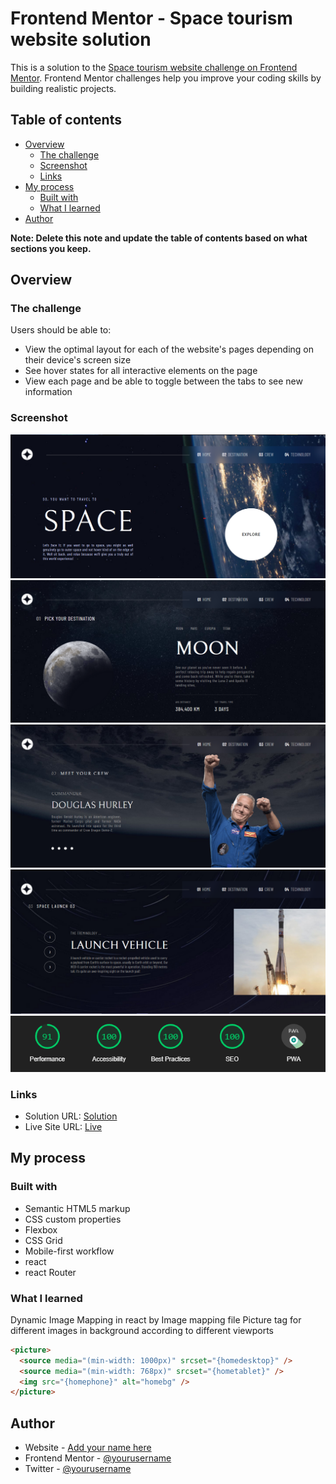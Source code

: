 # Frontend Mentor - Space tourism website solution

This is a solution to the [Space tourism website challenge on Frontend Mentor](https://www.frontendmentor.io/challenges/space-tourism-multipage-website-gRWj1URZ3). Frontend Mentor challenges help you improve your coding skills by building realistic projects.

## Table of contents

- [Overview](#overview)
  - [The challenge](#the-challenge)
  - [Screenshot](#screenshot)
  - [Links](#links)
- [My process](#my-process)
  - [Built with](#built-with)
  - [What I learned](#what-i-learned)
- [Author](#author)

**Note: Delete this note and update the table of contents based on what sections you keep.**

## Overview

### The challenge

Users should be able to:

- View the optimal layout for each of the website's pages depending on their device's screen size
- See hover states for all interactive elements on the page
- View each page and be able to toggle between the tabs to see new information

### Screenshot

![](./showcase/preview.png)
![](./showcase/preview1.png)
![](./showcase/preview2.png)
![](./showcase/preview3.png)
![](./showcase/lightHouseScore.png)

### Links

- Solution URL: [Solution](https://www.frontendmentor.io/solutions/react-czAUWNjvuy)
- Live Site URL: [Live](https://spacevisit.netlify.app/technology)

## My process

### Built with

- Semantic HTML5 markup
- CSS custom properties
- Flexbox
- CSS Grid
- Mobile-first workflow
- react
- react Router

### What I learned

Dynamic Image Mapping in react by Image mapping file
Picture tag for different images in background according to different viewports

```html
<picture>
  <source media="(min-width: 1000px)" srcset="{homedesktop}" />
  <source media="(min-width: 768px)" srcset="{hometablet}" />
  <img src="{homephone}" alt="homebg" />
</picture>
```

## Author

- Website - [Add your name here](https://manishbishtportfolio.netlify.app/)
- Frontend Mentor - [@yourusername](https://www.frontendmentor.io/profile/ManishBisht777)
- Twitter - [@yourusername](https://twitter.com/manishbisht9711)
